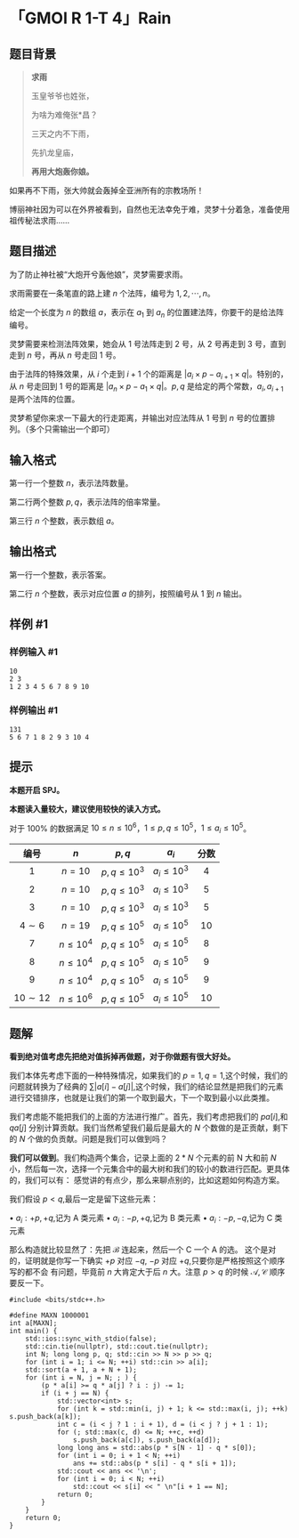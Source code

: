 # 「GMOI R 1-T 4」Rain

## 题目背景

> **求雨**
>
>玉皇爷爷也姓张，
>
>为啥为难俺张*昌？
>
>三天之内不下雨，
>
>先扒龙皇庙，
>
>__再用大炮轰你娘。__

如果再不下雨，张大帅就会轰掉全亚洲所有的宗教场所！

博丽神社因为可以在外界被看到，自然也无法幸免于难，灵梦十分着急，准备使用祖传秘法求雨……

## 题目描述

为了防止神社被“大炮开兮轰他娘”，灵梦需要求雨。

求雨需要在一条笔直的路上建 $n$ 个法阵，编号为 $1,2,\cdots,n$。

给定一个长度为 $n$ 的数组 $a$，表示在 $a_1$ 到 $a_n$ 的位置建法阵，你要干的是给法阵编号。

灵梦需要来检测法阵效果，她会从 $1$ 号法阵走到 $2$ 号，从 $2$ 号再走到 $3$ 号，直到走到 $n$ 号，再从 $n$ 号走回 $1$ 号。

由于法阵的特殊效果，从 $i$ 个走到 $i+1$ 个的距离是 $\left|a_i\times p-a_{i+1}\times q\right|$。特别的，从 $n$ 号走回到 $1$ 号的距离是 $\left|a_n\times p-a_1\times q\right|$。$p,q$ 是给定的两个常数，$a_i,a_{i+1}$ 是两个法阵的位置。

灵梦希望你来求一下最大的行走距离，并输出对应法阵从 $1$ 号到 $n$ 号的位置排列。（多个只需输出一个即可）

## 输入格式

第一行一个整数 $n$，表示法阵数量。

第二行两个整数 $p,q$，表示法阵的倍率常量。

第三行 $n$ 个整数，表示数组 $a$。

## 输出格式

第一行一个整数，表示答案。

第二行 $n$ 个整数，表示对应位置 $a$ 的排列，按照编号从 $1$ 到 $n$ 输出。

## 样例 #1

### 样例输入 #1

```
10
2 3
1 2 3 4 5 6 7 8 9 10
```

### 样例输出 #1

```
131
5 6 7 1 8 2 9 3 10 4
```

## 提示

**本题开启 SPJ。**

**本题读入量较大，建议使用较快的读入方式。**

对于 $100\%$ 的数据满足 $10\le n\le 10^6$，$1\le p,q \le 10^{5}$，$1\le a_i\le 10^{5}$。

|     编号      |      $n$      |      $p,q$      |      $a_i$      |  分数  |
| :---------: | :-----------: | :-------------: | :-------------: | :--: |
|     $1$     |    $n=10$     | $p,q\le 10^{3}$ | $a_i\le 10^{3}$ | $4$  |
|     $2$     |    $n=10$     | $p,q\le 10^{3}$ | $a_i\le 10^{3}$ | $5$  |
|     $3$     |    $n=10$     | $p,q\le 10^{3}$ | $a_i\le 10^{3}$ | $5$  |
|  $4\sim 6$  |    $n=19$     | $p,q\le 10^{5}$ | $a_i\le 10^{5}$ | $10$ |
|     $7$     | $n\le 10^{4}$ | $p,q\le 10^{5}$ | $a_i\le 10^{5}$ | $8$  |
|     $8$     | $n\le 10^{4}$ | $p,q\le 10^{5}$ | $a_i\le 10^{5}$ | $9$  |
|     $9$     | $n\le 10^{4}$ | $p,q\le 10^{5}$ | $a_i\le 10^{5}$ | $9$  |
| $10\sim 12$ | $n\le 10^{6}$ | $p,q\le 10^{5}$ | $a_i\le 10^{5}$ | $10$ |
## 题解
**看到绝对值考虑先把绝对值拆掉再做题，对于你做题有很大好处。**

我们本体先考虑下面的一种特殊情况，如果我们的 $p=1,q=1$,这个时候，我们的问题就转换为了经典的 $\sum |a[i]-a[j]|$,这个时候，我们的结论显然是把我们的元素进行交错排序，也就是让我们的第一个取到最大，下一个取到最小以此类推。

我们考虑能不能把我们的上面的方法进行推广。首先，我们考虑把我们的 $pa[i]$,和 $qa[j]$ 分别计算贡献。我们当然希望我们最后是最大的 $N$ 个数做的是正贡献，剩下的 $N$ 个做的负贡献。问题是我们可以做到吗？

**我们可以做到**。我们构造两个集合，记录上面的 $2*N$ 个元素的前 N 大和前 $N$ 小，然后每一次，选择一个元集合中的最大树和我们的较小的数进行匹配。更具体的，我们可以有：
感觉讲的有点少，那么来聊点别的，比如这题如何构造方案。

我们假设 $p<q$,最后一定是留下这些元素：

$\bullet$ $a_i: + p, + q$,记为 A 类元素 
$\bullet$ $a_i: - p, + q$,记为 B 类元素
$\bullet$ $a_i: - p, - q$,记为 C 类元素

那么构造就比较显然了：先把 $\mathcal{B}$ 连起来，然后一个 C 一个 A 的选。
这个是对的，证明就是你写一下确实 $+p$ 对应 $-q$, $-p$ 对应 $+q$,只要你是严格按照这个顺序写的都不会
有问题，毕竟前 $n$ 大肯定大于后 $n$ 大。注意 $p>q$ 的时候 $\mathcal{A},\mathcal{C}$ 顺序要反一下。

```
#include <bits/stdc++.h>

#define MAXN 1000001
int a[MAXN];
int main() {
	std::ios::sync_with_stdio(false);
	std::cin.tie(nullptr), std::cout.tie(nullptr);
	int N; long long p, q; std::cin >> N >> p >> q;
	for (int i = 1; i <= N; ++i) std::cin >> a[i];
	std::sort(a + 1, a + N + 1);
	for (int i = N, j = N; ; ) {
		(p * a[i] >= q * a[j] ? i : j) -= 1;
		if (i + j == N) {
			std::vector<int> s;
			for (int k = std::min(i, j) + 1; k <= std::max(i, j); ++k) s.push_back(a[k]);
			int c = (i < j ? 1 : i + 1), d = (i < j ? j + 1 : 1);
			for (; std::max(c, d) <= N; ++c, ++d) 
				s.push_back(a[c]), s.push_back(a[d]);
			long long ans = std::abs(p * s[N - 1] - q * s[0]);
			for (int i = 0; i + 1 < N; ++i) 
				ans += std::abs(p * s[i] - q * s[i + 1]);
			std::cout << ans << '\n';
			for (int i = 0; i < N; ++i) 
				std::cout << s[i] << " \n"[i + 1 == N];
			return 0;
		}
	}
	return 0;
}
```